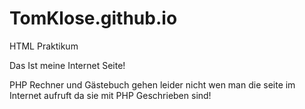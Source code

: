 # TomKlose.github.io
HTML  Praktikum

Das Ist meine Internet Seite!

PHP Rechner und Gästebuch gehen leider nicht wen man die seite im Internet aufruft da sie mit PHP Geschrieben sind!
